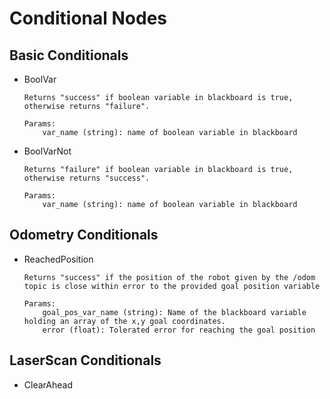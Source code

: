 # Conditional Nodes

## Basic Conditionals

- BoolVar
    ```
    Returns "success" if boolean variable in blackboard is true, otherwise returns "failure".

    Params:
        var_name (string): name of boolean variable in blackboard
    ```
- BoolVarNot
    ```
    Returns "failure" if boolean variable in blackboard is true, otherwise returns "success".

    Params:
        var_name (string): name of boolean variable in blackboard
    ```

## Odometry Conditionals

- ReachedPosition
    ```
    Returns "success" if the position of the robot given by the /odom topic is close within error to the provided goal position variable

    Params:
        goal_pos_var_name (string): Name of the blackboard variable holding an array of the x,y goal coordinates.
        error (float): Tolerated error for reaching the goal position
    ```

## LaserScan Conditionals

- ClearAhead


